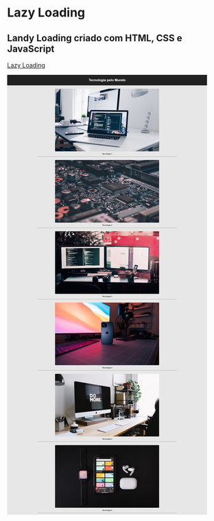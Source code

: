 # Lazy Loading
## Landy Loading criado com HTML, CSS e JavaScript


<a href="#">Lazy Loading</a>

<img src="img/print.png" alt="">